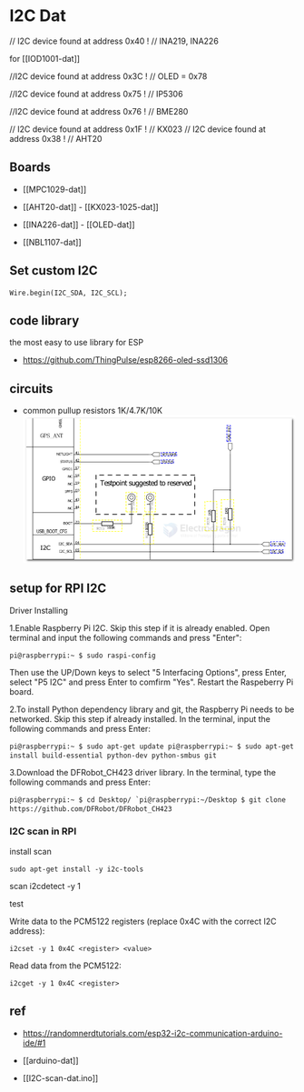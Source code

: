 
# I2C Dat 

// I2C device found at address 0x40  !  // INA219, INA226

for [[IOD1001-dat]]

//I2C device found at address 0x3C  ! // OLED = 0x78

//I2C device found at address 0x75  ! // IP5306

//I2C device found at address 0x76  ! // BME280


// I2C device found at address 0x1F  ! // KX023
// I2C device found at address 0x38  ! // AHT20




## Boards 

- [[MPC1029-dat]]

- [[AHT20-dat]] - [[KX023-1025-dat]]

- [[INA226-dat]] - [[OLED-dat]]

- [[NBL1107-dat]]


## Set custom I2C 

    Wire.begin(I2C_SDA, I2C_SCL);


## code library 

the most easy to use library for ESP
- https://github.com/ThingPulse/esp8266-oled-ssd1306


## circuits 

- common pullup resistors 1K/4.7K/10K
![](2024-07-10-01-21-40.png)


## setup for RPI I2C 

Driver Installing

1.Enable Raspberry Pi I2C. Skip this step if it is already enabled. Open terminal and input the following commands and press "Enter":

    pi@raspberrypi:~ $ sudo raspi-config

Then use the UP/Down keys to select "5 Interfacing Options", press Enter, select "P5 I2C" and press Enter to comfirm "Yes". Restart the Raspeberry Pi board.

2.To install Python dependency library and git, the Raspberry Pi needs to be networked. Skip this step if already installed. In the terminal, input the following commands and press Enter:

    pi@raspberrypi:~ $ sudo apt-get update pi@raspberrypi:~ $ sudo apt-get install build-essential python-dev python-smbus git

3.Download the DFRobot_CH423 driver library. In the terminal, type the following commands and press Enter:

    pi@raspberrypi:~ $ cd Desktop/ `pi@raspberrypi:~/Desktop $ git clone https://github.com/DFRobot/DFRobot_CH423


### I2C scan in RPI 

install scan 

    sudo apt-get install -y i2c-tools

scan 
    i2cdetect -y 1

test

Write data to the PCM5122 registers (replace 0x4C with the correct I2C address):

    i2cset -y 1 0x4C <register> <value>

Read data from the PCM5122:

    i2cget -y 1 0x4C <register>


## ref 

- https://randomnerdtutorials.com/esp32-i2c-communication-arduino-ide/#1





- [[arduino-dat]]

- [[I2C-scan-dat.ino]]